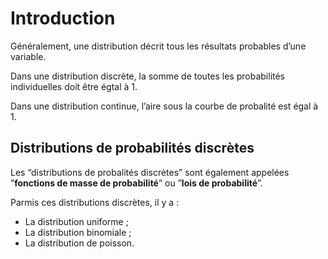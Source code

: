 # **Introduction**
Généralement, une distribution décrit tous les résultats probables d’une variable.

Dans une distribution discrète, la somme de toutes les probabilités individuelles doit être égtal à 1.

Dans une distribution continue, l’aire sous la courbe de probalité est égal à 1.
## **Distributions de probabilités discrètes**
Les “distributions de probalités discrètes” sont également appelées ”**fonctions de masse de probabilité**” ou ”**lois de probabilité**”.

Parmis ces distributions discrètes, il y a :
* La distribution uniforme ;
* La distribution binomiale ;
* La distribution de poisson.